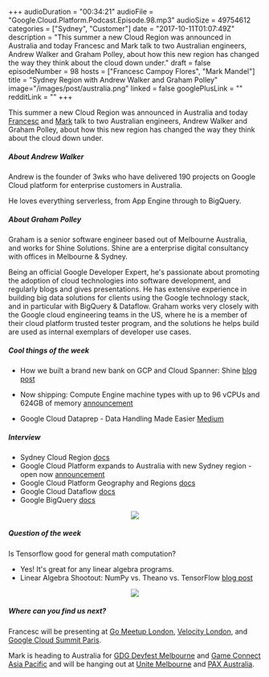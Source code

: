 +++
audioDuration = "00:34:21"
audioFile = "Google.Cloud.Platform.Podcast.Episode.98.mp3"
audioSize = 49754612
categories = ["Sydney", "Customer"]
date = "2017-10-11T01:07:49Z"
description = "This summer a new Cloud Region was announced in Australia and today Francesc and Mark talk to two Australian engineers, Andrew Walker and Graham Polley, about how this new region has changed the way they think about the cloud down under."
draft = false
episodeNumber = 98
hosts = ["Francesc Campoy Flores", "Mark Mandel"]
title = "Sydney Region with Andrew Walker and Graham Polley"
image="/images/post/australia.png"
linked = false
googlePlusLink = ""
redditLink = ""
+++

This summer a new Cloud Region was announced in Australia
and today [Francesc](https://twitter.com/francesc) and [Mark](https://twitter.com/Neurotic) talk to two Australian engineers,
Andrew Walker and Graham Polley, about how this new region has
changed the way they think about the cloud down under.

<!--more-->

##### About Andrew Walker

Andrew is the founder of 3wks who have delivered 190 projects on Google Cloud platform for enterprise customers in Australia. 

He loves everything serverless, from App Engine through to BigQuery.


##### About Graham Polley

Graham is a senior software engineer based out of Melbourne Australia, and works for Shine Solutions.
Shine are a enterprise digital consultancy with offices in Melbourne & Sydney.

Being an official Google Developer Expert, he's passionate about promoting the adoption of cloud technologies into software development, and regularly blogs and gives presentations.
He has extensive experience in building big data solutions for clients using the Google technology stack, and in particular with BigQuery & Dataflow.
Graham works very closely with the Google cloud engineering teams in the US, where he is a member of their cloud platform trusted tester program, and the solutions he helps build are used as internal exemplars of developer use cases.


##### Cool things of the week

- How we built a brand new bank on GCP and Cloud Spanner: Shine [blog post](https://cloudplatform.googleblog.com/2017/09/how-shine-built-bank-on-gcp-and-cloud-spanner.html)

- Now shipping: Compute Engine machine types with up to 96 vCPUs and 624GB of memory [announcement](https://cloudplatform.googleblog.com/2017/10/new-compute-engine-machine-types.html)

- Google Cloud Dataprep - Data Handling Made Easier [Medium](https://medium.com/google-cloud/google-cloud-dataprep-data-handling-made-easier-79d7c35fbbe7)

##### Interview

- Sydney Cloud Region [docs](https://cloud.google.com/about/locations/sydney)
- Google Cloud Platform expands to Australia with new Sydney region - open now [announcement](https://cloudplatform.googleblog.com/2017/06/Google-Cloud-Region-in-Sydney.html)
- Google Cloud Platform Geography and Regions [docs](https://cloud.google.com/docs/geography-and-regions)
- Google Cloud Dataflow [docs](https://cloud.google.com/dataflow/)
- Google BigQuery [docs](https://cloud.google.com/bigquery/)

<div style="text-align: center">
  <a href="https://cloud.google.com/about/locations/sydney/"><img src="/images/post/australia.png" style="margin: auto; max-width:400px;"></a>
</div>

##### Question of the week

Is Tensorflow good for general math computation?

- Yes! It's great for any linear algebra programs.
- Linear Algebra Shootout: NumPy vs. Theano vs. TensorFlow [blog post](https://simplyml.com/linear-algebra-shootout-numpy-vs-theano-vs-tensorflow-2/)

<div style="text-align: center">
  <a href="https://simplyml.com/linear-algebra-shootout-numpy-vs-theano-vs-tensorflow-2/"><img src="https://simplyml.com/content/images/2016/11/mean.png" style="margin: auto; max-width:400px;"></a>
</div>

##### Where can you find us next?

Francesc will be presenting at [Go Meetup London](https://www.meetup.com/Go-London-User-Group/events/243800263/), [Velocity London](https://conferences.oreilly.com/velocity/vl-eu), and [Google Cloud Summit Paris](https://cloudplatformonline.com/Summit-Paris-2017.html).

Mark is heading to Australia for [GDG Devfest Melbourne](http://gdgmelbourne.com/) and [Game Connect Asia Pacific](http://gcap.com.au/) and will be hanging out at [Unite Melbourne](https://unite.unity.com/2017/melbourne) and [PAX Australia](http://aus.paxsite.com/).
